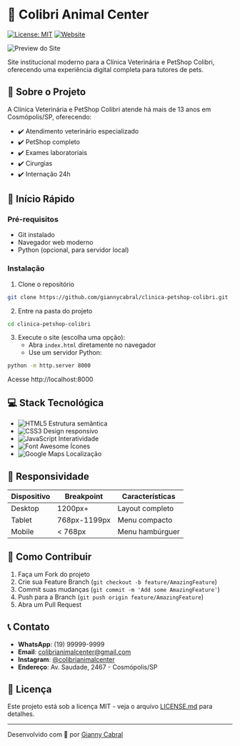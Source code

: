 # 🏥 Colibri Animal Center

[![License: MIT](https://img.shields.io/badge/License-MIT-yellow.svg)](https://opensource.org/licenses/MIT)
[![Website](https://img.shields.io/website?url=https%3A%2F%2Fgiannycabral.github.io%2Fclinica-petshop-colibri)](https://giannycabral.github.io/clinica-petshop-colibri)

![Preview do Site](./img/preview.png)

Site institucional moderno para a Clínica Veterinária e PetShop Colibri, oferecendo uma experiência digital completa para tutores de pets.

## 🎯 Sobre o Projeto

A Clínica Veterinária e PetShop Colibri atende há mais de 13 anos em Cosmópolis/SP, oferecendo:

- ✔️ Atendimento veterinário especializado
- ✔️ PetShop completo
- ✔️ Exames laboratoriais
- ✔️ Cirurgias
- ✔️ Internação 24h

## 🚀 Início Rápido

### Pré-requisitos
- Git instalado
- Navegador web moderno
- Python (opcional, para servidor local)

### Instalação

1. Clone o repositório
```bash
git clone https://github.com/giannycabral/clinica-petshop-colibri.git
```

2. Entre na pasta do projeto
```bash
cd clinica-petshop-colibri
```

3. Execute o site (escolha uma opção):
   - Abra `index.html` diretamente no navegador
   - Use um servidor Python:
```bash
python -m http.server 8000
```
Acesse http://localhost:8000

## 💻 Stack Tecnológica

- ![HTML5](https://img.shields.io/badge/HTML5-E34F26?style=flat&logo=html5&logoColor=white) Estrutura semântica
- ![CSS3](https://img.shields.io/badge/CSS3-1572B6?style=flat&logo=css3&logoColor=white) Design responsivo
- ![JavaScript](https://img.shields.io/badge/JavaScript-F7DF1E?style=flat&logo=javascript&logoColor=black) Interatividade
- ![Font Awesome](https://img.shields.io/badge/Font_Awesome-339AF0?style=flat&logo=fontawesome&logoColor=white) Ícones
- ![Google Maps](https://img.shields.io/badge/Google_Maps-4285F4?style=flat&logo=google-maps&logoColor=white) Localização

## 📱 Responsividade

| Dispositivo | Breakpoint | Características |
|-------------|------------|-----------------|
| Desktop     | 1200px+    | Layout completo |
| Tablet      | 768px-1199px | Menu compacto   |
| Mobile      | < 768px    | Menu hambúrguer |

## 🤝 Como Contribuir

1. Faça um Fork do projeto
2. Crie sua Feature Branch (`git checkout -b feature/AmazingFeature`)
3. Commit suas mudanças (`git commit -m 'Add some AmazingFeature'`)
4. Push para a Branch (`git push origin feature/AmazingFeature`)
5. Abra um Pull Request

## 📞 Contato

- **WhatsApp**: (19) 99999-9999
- **Email**: colibrianimalcenter@gmail.com
- **Instagram**: [@colibrianimalcenter](https://instagram.com/colibrianimalcenter)
- **Endereço**: Av. Saudade, 2467 - Cosmópolis/SP

## 📄 Licença

Este projeto está sob a licença MIT - veja o arquivo [LICENSE.md](LICENSE.md) para detalhes.

---

Desenvolvido com 💙 por [Gianny Cabral](https://github.com/giannycabral)
